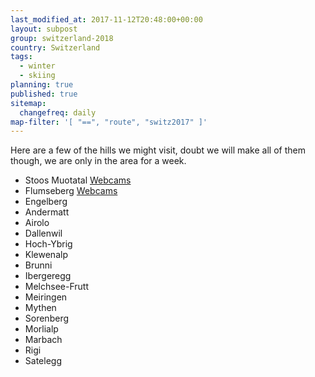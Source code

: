 ```yaml
---
last_modified_at: 2017-11-12T20:48:00+00:00
layout: subpost
group: switzerland-2018
country: Switzerland
tags:
  - winter
  - skiing
planning: true
published: true
sitemap:
  changefreq: daily
map-filter: '[ "==", "route", "switz2017" ]'
---
```


Here are a few of the hills we might visit, doubt we will make all of them though, we are only in the area for a week.

* Stoos Muotatal [Webcams](http://www.stoos-muotatal.ch/en/swisscams-morschach-stoos)
* Flumseberg [Webcams](http://www.flumserberg.ch/Winter/News/Livecams)
* Engelberg
* Andermatt
* Airolo
* Dallenwil
* Hoch-Ybrig
* Klewenalp
* Brunni
* Ibergeregg
* Melchsee-Frutt
* Meiringen
* Mythen
* Sorenberg
* Morlialp
* Marbach
* Rigi
* Satelegg